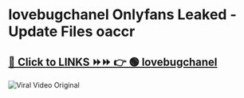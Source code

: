 
 # lovebugchanel Onlyfans Leaked - Update Files oaccr

## <h2><a href="https://clipsfans.com/lovebugchanel&ref=git">🔗 Click to LINKS ⏩⏩ 👉 🟢 lovebugchanel </a></h2>

<a href="https://clipsfans.com/lovebugchanel&ref=git" rel="nofollow" data-target="animated-image.originalLink"><img src="https://i.ibb.co.com/xMMVF88/686577567.gif" alt="Viral Video Original" style="max-width: 100%; display: inline-block;" data-target="animated-image.originalImage"></a>

